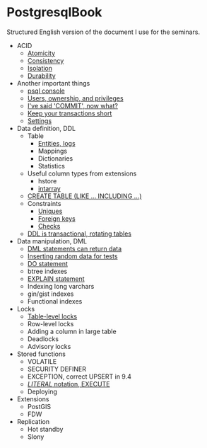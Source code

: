 # PostgresqlBook

Structured English version of the document I use for the seminars.

- ACID
    - [Atomicity](/acid/atomicity.md)
    - [Consistency](/acid/consistency.md)
    - [Isolation](/acid/isolation.md)
    - [Durability](/acid/durability.md)
- Another important things
    - [psql console](/important/psql.md)
    - [Users, ownership, and privileges](/important/users_ownership_and_privileges.md)
    - [I've said 'COMMIT', now what?](/important/commit.md)
    - [Keep your transactions short](/important/short.md)
    - [Settings](/important/settings.md)
- Data definition, DDL
    - Table
        - [Entities, logs](/ddl/tables/entities.md)
        - Mappings
        - Dictionaries
        - Statistics
    - Useful column types from extensions
        - hstore
        - [intarray](/ddl/types/intarray.md)
    - [CREATE TABLE (LIKE ... INCLUDING ...)](/ddl/create_table_like.md)
    - Constraints
        - [Uniques](/ddl/constraints/uniques.md)
        - [Foreign keys](/ddl/constraints/foreign_keys.md)
        - [Checks](/ddl/constraints/checks.md)
    - [DDL is transactional, rotating tables](/ddl/transactional.md)
- Data manipulation, DML
    - [DML statements can return data](/dml/returning.md)
    - [Inserting random data for tests](/dml/inserting_random_data.md)
    - [DO statement](/dml/do.md)
    - btree indexes
    - [EXPLAIN statement](/dml/explain.md)
    - Indexing long varchars
    - gin/gist indexes
    - Functional indexes
- Locks
    - [Table-level locks](/locks/table_level.md)
    - Row-level locks
    - Adding a column in large table
    - Deadlocks
    - Advisory locks
- Stored functions
    - VOLATILE
    - SECURITY DEFINER
    - EXCEPTION, correct UPSERT in 9.4
    - [$LITERAL$ notation, EXECUTE](/functions/execute.md)
    - Deploying
- Extensions
    - PostGIS
    - FDW
- Replication
    - Hot standby
    - Slony
